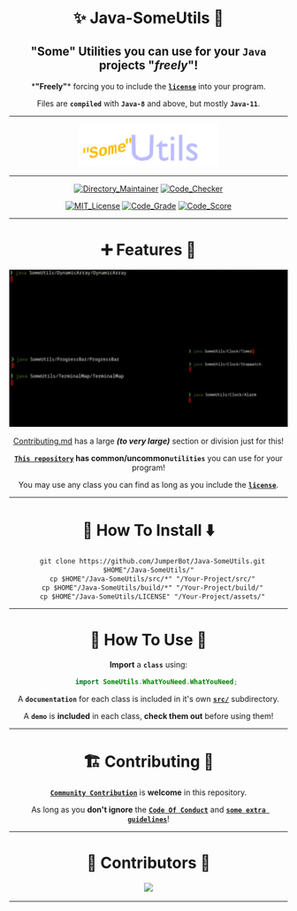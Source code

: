 <div align="center">

# :sparkles: Java-SomeUtils :rocket:

## **"Some" Utilities you can use for your `Java` projects "*freely*"!**

\***"Freely"**\* forcing you to include the [**`license`**](./LICENSE) into your program.

Files are **`compiled`** with **`Java-8`** and above, but mostly **`Java-11`**.

---

<img src="./.github/Logo.apng" width="50%" alt="Whoops! You're device/website doesn't support .apng file formats!"></img>

---

[![Directory_Maintainer](https://badgen.net/runkit/jumperbot/directory-maintainer-badge/latest?icon=deepscan&labelColor=00BB00&cache=60)](https://github.com/JumperBot/Java-SomeUtils/actions/workflows/directory_maintainer.yml)
[![Code_Checker](https://badgen.net/runkit/jumperbot/code-checker-badge/latest?icon=awesome&labelColor=00BB00&cache=60)](https://github.com/JumperBot/Java-SomeUtils/actions/workflows/code_checker.yml)

[![MIT_License](https://img.shields.io/badge/License-MIT-dark_green.svg)](./LICENSE)
[![Code_Grade](https://api.codiga.io/project/34026/status/svg)](https://app.codiga.io/hub/project/34026/Java-SomeUtils)
[![Code_Score](https://api.codiga.io/project/34026/score/svg)](https://app.codiga.io/hub/project/34026/Java-SomeUtils)

---

# :heavy_plus_sign: **Features** :triangular_flag_on_post:
[![Rough_Demo](./.github/Rough_demo.gif)](./.github/Rough_demo.gif)

[Contributing.md](./.github/CONTRIBUTING.md/#navigating-the-repository) has a large ***(to very large)*** section or division just for this!

**[`This repository`](./) has common/uncommon`utilities`** you can use for your program!

You may use any class you can find as long as you include the [**`license`**](./LICENSE).

---

# :truck: **How To Install** :arrow_down:

```shell
  git clone https://github.com/JumperBot/Java-SomeUtils.git $HOME"/Java-SomeUtils/"
  cp $HOME"/Java-SomeUtils/src/*" "/Your-Project/src/"
  cp $HOME"/Java-SomeUtils/build/*" "/Your-Project/build/"
  cp $HOME"/Java-SomeUtils/LICENSE" "/Your-Project/assets/"
```

---

# :wrench: **How To Use** :hammer:

**Import** a **`class`** using:

```Java
    import SomeUtils.WhatYouNeed.WhatYouNeed;
```

A **`documentation`** for each class is included in it's own [**`src/`**](./src/SomeUtils) subdirectory.

A **`demo`** is **included** in each class, **check them out** before using them!

---

# :building_construction: Contributing :speech_balloon:

[**`Community Contribution`**](./.github/CONTRIBUTING.md) is **welcome** in this repository.

As long as you **don't ignore** the [**`Code Of Conduct`**](./.github/CODE_OF_CONDUCT.md) and [**`some extra guidelines`**](./.github/CONTRIBUTING.md)!

---

# :busts_in_silhouette: Contributors :monocle_face:

[![](https://contrib.rocks/image?repo=JumperBot/Java-SomeUtils)](https://github.com/JumperBot/Java-SomeUtils/graphs/contributors)

---

</div>
